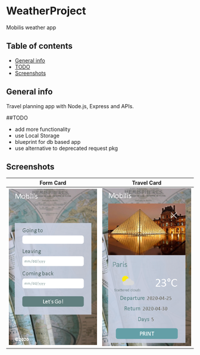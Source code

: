# WeatherProject
 Mobilis weather app

## Table of contents
* [General info](#general-info)
* [TODO](#to-do)
* [Screenshots](#screenshots)


## General info
Travel planning app with Node.js, Express and APIs.

##TODO
- add more functionality
- use Local Storage
- blueprint for db based app
- use alternative to deprecated request pkg

## Screenshots
Form Card             |  Travel Card
:-------------------------:|:-------------------------:
![Form Card](./screenshots/screen1.png)  |  ![Travel Card](./screenshots/screen2.png)

